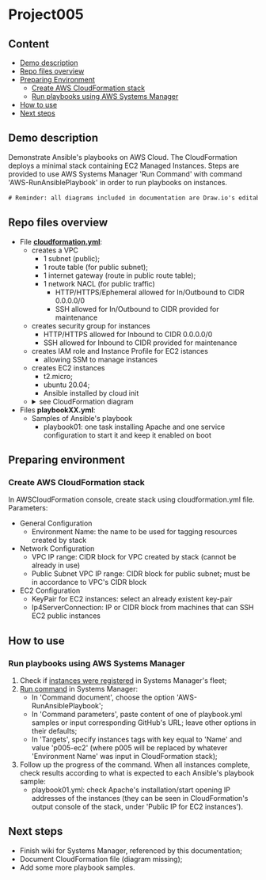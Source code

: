# Project005

## Content

* [Demo description](#demo-description)
* [Repo files overview](#repo-files-overview)
* [Preparing Environment](#preparing-environment)
  * [Create AWS CloudFormation stack](#create-aws-cloudformation-stack)
  * [Run playbooks using AWS Systems Manager](#run-playbooks-using-aws-systems-manager)
* [How to use](#how-to-use)
* [Next steps](#next-steps)

## Demo description

Demonstrate Ansible's playbooks on AWS Cloud. The CloudFormation deploys a minimal stack containing EC2 Managed Instances. Steps are provided to use AWS Systems Manager 'Run Command' with command 'AWS-RunAnsiblePlaybook' in order to run playbooks on  instances.

```diff
# Reminder: all diagrams included in documentation are Draw.io's editable layered PNGs.
```

## Repo files overview

* File **[cloudformation.yml](cloudformation.yml)**:
  * creates a VPC
    * 1 subnet (public);
    * 1 route table (for public subnet);
    * 1 internet gateway (route in public route table);
    * 1 network NACL (for public traffic)
      * HTTP/HTTPS/Ephemeral allowed for In/Outbound to CIDR 0.0.0.0/0
      * SSH allowed for In/Outbound to CIDR provided for maintenance
  * creates security group for instances
    * HTTP/HTTPS allowed for Inbound to CIDR 0.0.0.0/0
    * SSH allowed for Inbound to CIDR provided for maintenance
  * creates IAM role and Instance Profile for EC2 istances
    * allowing SSM to manage instances
  * creates EC2 instances
    * t2.micro;
    * ubuntu 20.04;
    * Ansible installed by cloud init
  * <details><summary>see CloudFormation diagram</summary><img src="documents/cloudformation-diagram.png"></details>
* Files **playbookXX.yml**:
  * Samples of Ansible's playbook
    * playbook01: one task installing Apache and one service configuration to start it and keep it enabled on boot

## Preparing environment

### Create AWS CloudFormation stack

In AWSCloudFormation console, create stack using cloudformation.yml file. Parameters:
* General Configuration
  * Environment Name: the name to be used for tagging resources created by stack
* Network Configuration
  * VPC IP range: CIDR block for VPC created by stack (cannot be already in use)
  * Public Subnet VPC IP range: CIDR block for public subnet; must be in accordance to VPC's CIDR block
* EC2 Configuration
  * KeyPair for EC2 instances: select an already existent key-pair
  * Ip4ServerConnection: IP or CIDR block from machines that can SSH EC2 public instances

## How to use

### Run playbooks using AWS Systems Manager

1. Check if [instances were registered](https://github.com/MariMendM/devops-sandbox/wiki/AwsSystemsManager#FleetManager) in Systems Manager's fleet;
1. [Run command](https://github.com/MariMendM/devops-sandbox/wiki/AwsSystemsManager#RunCommand) in Systems Manager:
   * In 'Command document', choose the option 'AWS-RunAnsiblePlaybook';
   * In 'Command parameters', paste content of one of playbook.yml samples or input corresponding GitHub's URL; leave other options in their defaults;
   * In 'Targets', specify instances tags with key equal to 'Name' and value 'p005-ec2' (where p005 will be replaced by whatever 'Environment Name' was input in CloudFormation stack);
1. Follow up the progress of the command. When all instances complete, check results according to what is expected to each Ansible's playbook sample:
   * playbook01.yml: check Apache's installation/start opening IP addresses of the instances (they can be seen in CloudFormation's output console of the stack, under 'Public IP for EC2 instances').

## Next steps

* Finish wiki for Systems Manager, referenced by this documentation;
* Document CloudFormation file (diagram missing);
* Add some more playbook samples.

